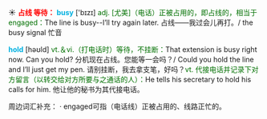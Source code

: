 ☀ <font color="red">**占线 等待：**</font>
<font color="sky blue">**busy**</font> ['bɪzɪ] 
<font color="rgb(227, 108, 9)">adj. [尤美]（电话）正被占用的，即占线的，相当于engaged：</font>The line is busy--I’ll try again later. 占线——我过会儿再打。/ the busy signal 忙音

<font color="sky blue">**hold**</font> [həʊld] 
<font color="rgb(227, 108, 9)">vt.＆vi.（打电话时）等待，不挂断：</font>That extension is busy right now. Can you hold? 分机现在占线。您能等一会吗？/ Could you hold the line and I’ll just get my pen. 请别挂断，我去拿支笔，好吗？<font color="rgb(227, 108, 9)">vt. 代接电话并记录下对方留言（以转交给对方所要与之通话的人）：</font>He tells his secretary to hold his calls for him. 他让他的秘书为其代接电话。

周边词汇补充：
· engaged可指（电话线）正被占用的、线路正忙的。